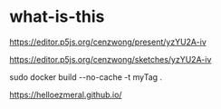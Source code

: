 # what-is-this

https://editor.p5js.org/cenzwong/present/yzYU2A-iv

https://editor.p5js.org/cenzwong/sketches/yzYU2A-iv

sudo docker build --no-cache -t myTag . 

https://helloezmeral.github.io/